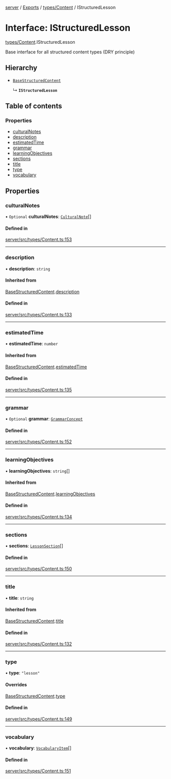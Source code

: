 [server](../README.md) / [Exports](../modules.md) / [types/Content](../modules/types_Content.md) / IStructuredLesson

# Interface: IStructuredLesson

[types/Content](../modules/types_Content.md).IStructuredLesson

Base interface for all structured content types (DRY principle)

## Hierarchy

- [`BaseStructuredContent`](types_Content.BaseStructuredContent.md)

  ↳ **`IStructuredLesson`**

## Table of contents

### Properties

- [culturalNotes](types_Content.IStructuredLesson.md#culturalnotes)
- [description](types_Content.IStructuredLesson.md#description)
- [estimatedTime](types_Content.IStructuredLesson.md#estimatedtime)
- [grammar](types_Content.IStructuredLesson.md#grammar)
- [learningObjectives](types_Content.IStructuredLesson.md#learningobjectives)
- [sections](types_Content.IStructuredLesson.md#sections)
- [title](types_Content.IStructuredLesson.md#title)
- [type](types_Content.IStructuredLesson.md#type)
- [vocabulary](types_Content.IStructuredLesson.md#vocabulary)

## Properties

### culturalNotes

• `Optional` **culturalNotes**: [`CulturalNote`](types_Content.CulturalNote.md)[]

#### Defined in

[server/src/types/Content.ts:153](https://github.com/niklas-joh/french-learning-platform/blob/df287cd90d2fc20ebbe1da4bb7d2c97b195a5de7/server/src/types/Content.ts#L153)

___

### description

• **description**: `string`

#### Inherited from

[BaseStructuredContent](types_Content.BaseStructuredContent.md).[description](types_Content.BaseStructuredContent.md#description)

#### Defined in

[server/src/types/Content.ts:133](https://github.com/niklas-joh/french-learning-platform/blob/df287cd90d2fc20ebbe1da4bb7d2c97b195a5de7/server/src/types/Content.ts#L133)

___

### estimatedTime

• **estimatedTime**: `number`

#### Inherited from

[BaseStructuredContent](types_Content.BaseStructuredContent.md).[estimatedTime](types_Content.BaseStructuredContent.md#estimatedtime)

#### Defined in

[server/src/types/Content.ts:135](https://github.com/niklas-joh/french-learning-platform/blob/df287cd90d2fc20ebbe1da4bb7d2c97b195a5de7/server/src/types/Content.ts#L135)

___

### grammar

• `Optional` **grammar**: [`GrammarConcept`](types_Content.GrammarConcept.md)

#### Defined in

[server/src/types/Content.ts:152](https://github.com/niklas-joh/french-learning-platform/blob/df287cd90d2fc20ebbe1da4bb7d2c97b195a5de7/server/src/types/Content.ts#L152)

___

### learningObjectives

• **learningObjectives**: `string`[]

#### Inherited from

[BaseStructuredContent](types_Content.BaseStructuredContent.md).[learningObjectives](types_Content.BaseStructuredContent.md#learningobjectives)

#### Defined in

[server/src/types/Content.ts:134](https://github.com/niklas-joh/french-learning-platform/blob/df287cd90d2fc20ebbe1da4bb7d2c97b195a5de7/server/src/types/Content.ts#L134)

___

### sections

• **sections**: [`LessonSection`](types_Content.LessonSection.md)[]

#### Defined in

[server/src/types/Content.ts:150](https://github.com/niklas-joh/french-learning-platform/blob/df287cd90d2fc20ebbe1da4bb7d2c97b195a5de7/server/src/types/Content.ts#L150)

___

### title

• **title**: `string`

#### Inherited from

[BaseStructuredContent](types_Content.BaseStructuredContent.md).[title](types_Content.BaseStructuredContent.md#title)

#### Defined in

[server/src/types/Content.ts:132](https://github.com/niklas-joh/french-learning-platform/blob/df287cd90d2fc20ebbe1da4bb7d2c97b195a5de7/server/src/types/Content.ts#L132)

___

### type

• **type**: ``"lesson"``

#### Overrides

[BaseStructuredContent](types_Content.BaseStructuredContent.md).[type](types_Content.BaseStructuredContent.md#type)

#### Defined in

[server/src/types/Content.ts:149](https://github.com/niklas-joh/french-learning-platform/blob/df287cd90d2fc20ebbe1da4bb7d2c97b195a5de7/server/src/types/Content.ts#L149)

___

### vocabulary

• **vocabulary**: [`VocabularyItem`](types_Content.VocabularyItem.md)[]

#### Defined in

[server/src/types/Content.ts:151](https://github.com/niklas-joh/french-learning-platform/blob/df287cd90d2fc20ebbe1da4bb7d2c97b195a5de7/server/src/types/Content.ts#L151)
